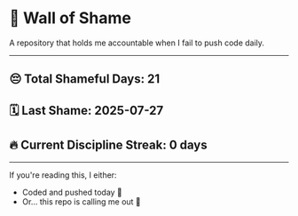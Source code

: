 # 🧱 Wall of Shame

A repository that holds me accountable when I fail to push code daily.

---

## 😔 Total Shameful Days: **21**
## 🗓️ Last Shame: **2025-07-27**
## 🔥 Current Discipline Streak: **0 days**

---

If you're reading this, I either:
- Coded and pushed today 💪
- Or... this repo is calling me out 😤
